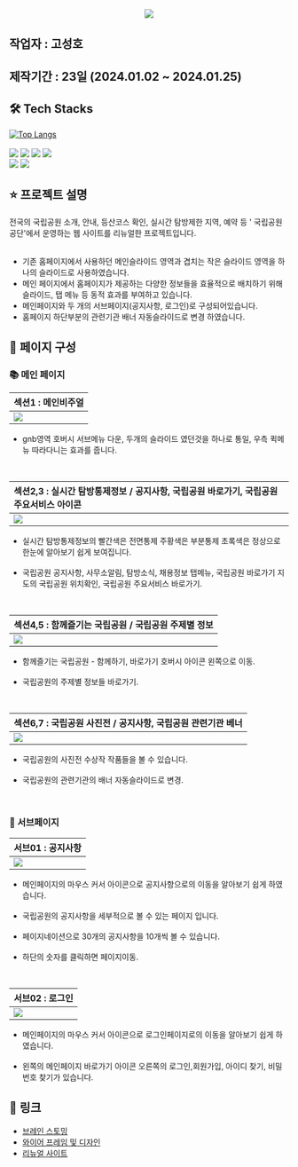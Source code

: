 ## <div align= "center"><img src="https://capsule-render.vercel.app/api?type=waving&color=19803b&height=240&text=공공기관%20리뉴얼%20-%20국립공원공단🏞&animation=fadeIn&fontColor=ffffff&fontSize=40" /></div>
    
## 작업자 : 고성호
## 제작기간 : 23일 (2024.01.02 ~ 2024.01.25) 
## 🛠️ Tech Stacks 
[![Top Langs](https://github-readme-stats.vercel.app/api/top-langs/?username=goseongho&layout=compact)](https://github.com/goseongho/github-readme-stats) <br> <br>
          <img src="https://img.shields.io/badge/CSS3-1572B6?style=flat&logo=CSS3&logoColor=white">
          <img src="https://img.shields.io/badge/Javascript-F7DF1E?style=flat&logo=Javascript&logoColor=white">
          <img src="https://img.shields.io/badge/Prettier-F7B93E?style=flat&logo=Prettier&logoColor=white">
          <img src="https://img.shields.io/badge/Github-181717?style=flat&logo=Github&logoColor=white">
          <br/><img src="https://img.shields.io/badge/Git-F05032?style=flat&logo=Git&logoColor=white">
          <img src="https://img.shields.io/badge/Slack-4A154B?style=flat&logo=Slack&logoColor=white">

## ⭐️ 프로젝트 설명

전국의 국립공원 소개, 안내, 등산코스 확인, 실시간 탐방제한 지역, 예약 등 ' 국립공원공단'에서 운영하는 웹 사이트를 리뉴얼한 프로젝트입니다.<br/><br/>

- 기존 홈페이지에서 사용하던 메인슬라이드 영역과 겹치는 작은 슬라이드 영역을 하나의 슬라이드로 사용하였습니다.
- 메인 페이지에서 홈페이지가 제공하는 다양한 정보들을 효율적으로 배치하기 위해 슬라이드, 탭 메뉴 등 동적 효과를 부여하고 있습니다.
- 메인페이지와 두 개의 서브페이지(공지사항, 로그인)로 구성되어있습니다.
- 홈페이지 하단부분의 관련기관 배너 자동슬라이드로 변경 하였습니다.
## 👀 페이지 구성

### 📚 메인 페이지

| 섹션1 : 메인비주얼                                                                                                      |
| :---------------------------------------------------------------------------------------------------------------------- |
|<img src="https://private-user-images.githubusercontent.com/152961741/299146988-0b4a1c84-0602-4b02-839c-4329b325c70b.gif?jwt=eyJhbGciOiJIUzI1NiIsInR5cCI6IkpXVCJ9.eyJpc3MiOiJnaXRodWIuY29tIiwiYXVkIjoicmF3LmdpdGh1YnVzZXJjb250ZW50LmNvbSIsImtleSI6ImtleTUiLCJleHAiOjE3MDYwNTkzOTgsIm5iZiI6MTcwNjA1OTA5OCwicGF0aCI6Ii8xNTI5NjE3NDEvMjk5MTQ2OTg4LTBiNGExYzg0LTA2MDItNGIwMi04MzljLTQzMjliMzI1YzcwYi5naWY_WC1BbXotQWxnb3JpdGhtPUFXUzQtSE1BQy1TSEEyNTYmWC1BbXotQ3JlZGVudGlhbD1BS0lBVkNPRFlMU0E1M1BRSzRaQSUyRjIwMjQwMTI0JTJGdXMtZWFzdC0xJTJGczMlMkZhd3M0X3JlcXVlc3QmWC1BbXotRGF0ZT0yMDI0MDEyNFQwMTE4MThaJlgtQW16LUV4cGlyZXM9MzAwJlgtQW16LVNpZ25hdHVyZT05ODQ5ZWI4MGMyNTk3Yjg2MzYzMjU3MWEyMmEzMDZiNWQyMTdkYTZjODcxZjA3ZGZmMWFlZGY5OThlYzNiYjdhJlgtQW16LVNpZ25lZEhlYWRlcnM9aG9zdCZhY3Rvcl9pZD0wJmtleV9pZD0wJnJlcG9faWQ9MCJ9.RVgVAoBNOlUmCiIs-c3CYAnUF6qQROpFT0dZa9IQtzw"> |

- gnb영역 호버시 서브메뉴 다운, 두개의 슬라이드 였던것을 하나로 통일, 우측 퀵메뉴 따라다니는 효과를 줍니다.

<br>

| 섹션2,3 : 실시간 탐방통제정보 / 공지사항, 국립공원 바로가기, 국립공원 주요서비스 아이콘                                      |
| :------------------------------------------------------------------------------------------------------------------------ |
| <img src="https://private-user-images.githubusercontent.com/152961741/299147196-5604d314-0616-407c-838f-ad3f80e7075b.gif?jwt=eyJhbGciOiJIUzI1NiIsInR5cCI6IkpXVCJ9.eyJpc3MiOiJnaXRodWIuY29tIiwiYXVkIjoicmF3LmdpdGh1YnVzZXJjb250ZW50LmNvbSIsImtleSI6ImtleTUiLCJleHAiOjE3MDYwNTk0NzMsIm5iZiI6MTcwNjA1OTE3MywicGF0aCI6Ii8xNTI5NjE3NDEvMjk5MTQ3MTk2LTU2MDRkMzE0LTA2MTYtNDA3Yy04MzhmLWFkM2Y4MGU3MDc1Yi5naWY_WC1BbXotQWxnb3JpdGhtPUFXUzQtSE1BQy1TSEEyNTYmWC1BbXotQ3JlZGVudGlhbD1BS0lBVkNPRFlMU0E1M1BRSzRaQSUyRjIwMjQwMTI0JTJGdXMtZWFzdC0xJTJGczMlMkZhd3M0X3JlcXVlc3QmWC1BbXotRGF0ZT0yMDI0MDEyNFQwMTE5MzNaJlgtQW16LUV4cGlyZXM9MzAwJlgtQW16LVNpZ25hdHVyZT04MGFkMTA3MDg5OGQ5ZmQ3ZjBlZDYyZjExNTU0M2M2Njg4ZGM2MmU1ZDMzZjFiYjk5YTk0ZDk3ZWYwZmE5NTAzJlgtQW16LVNpZ25lZEhlYWRlcnM9aG9zdCZhY3Rvcl9pZD0wJmtleV9pZD0wJnJlcG9faWQ9MCJ9.xMHoZ1d2KMWN-uwVzRiIWW7p3KVALrg2soWcnOw7R_U"> |

- 실시간 탐방통제정보의 빨간색은 전면통제 주황색은 부분통제 초록색은 정상으로 한눈에 알아보기 쉽게 보여집니다.<br><br>
- 국립공원 공지사항, 사무소알림, 탐방소식, 채용정보 탭메뉴, 국립공원 바로가기 지도의 국립공원 위치확인, 국립공원 주요서비스 바로가기.

<br>

| 섹션4,5 : 함께즐기는 국립공원 / 국립공원 주제별 정보                                   |
| :------------------------------------------------------------------------------------------------------------------------ |
| <img src="https://private-user-images.githubusercontent.com/152961741/299147812-a47a09b9-b14b-4669-8180-cd9a27adcd1e.gif?jwt=eyJhbGciOiJIUzI1NiIsInR5cCI6IkpXVCJ9.eyJpc3MiOiJnaXRodWIuY29tIiwiYXVkIjoicmF3LmdpdGh1YnVzZXJjb250ZW50LmNvbSIsImtleSI6ImtleTUiLCJleHAiOjE3MDYwNjEwOTcsIm5iZiI6MTcwNjA2MDc5NywicGF0aCI6Ii8xNTI5NjE3NDEvMjk5MTQ3ODEyLWE0N2EwOWI5LWIxNGItNDY2OS04MTgwLWNkOWEyN2FkY2QxZS5naWY_WC1BbXotQWxnb3JpdGhtPUFXUzQtSE1BQy1TSEEyNTYmWC1BbXotQ3JlZGVudGlhbD1BS0lBVkNPRFlMU0E1M1BRSzRaQSUyRjIwMjQwMTI0JTJGdXMtZWFzdC0xJTJGczMlMkZhd3M0X3JlcXVlc3QmWC1BbXotRGF0ZT0yMDI0MDEyNFQwMTQ2MzdaJlgtQW16LUV4cGlyZXM9MzAwJlgtQW16LVNpZ25hdHVyZT03ZDk4MGMzN2YxZWYwZTlkMTM1YmIwZDViM2RkNjgyMzFjZjUxYzk0YTgyYjgxOTk2YWJlZGY4N2ExOGY5ZmVkJlgtQW16LVNpZ25lZEhlYWRlcnM9aG9zdCZhY3Rvcl9pZD0wJmtleV9pZD0wJnJlcG9faWQ9MCJ9.nfUVcJnEnTwqkhG4hisTLlsPXdpNwFjoL6TbVmyB8mg"> |

- 함께즐기는 국립공원 - 함께하기, 바로가기 호버시 아이콘 왼쪽으로 이동.<br><br>
- 국립공원의 주제별 정보들 바로가기.

<br>

| 섹션6,7 : 국립공원 사진전 / 공지사항, 국립공원 관련기관 베너                                      |
| :------------------------------------------------------------------------------------------------------------------------ |
| <img src="https://private-user-images.githubusercontent.com/152961741/299147848-47a7637b-6b12-4abc-aaff-3e63301f6427.gif?jwt=eyJhbGciOiJIUzI1NiIsInR5cCI6IkpXVCJ9.eyJpc3MiOiJnaXRodWIuY29tIiwiYXVkIjoicmF3LmdpdGh1YnVzZXJjb250ZW50LmNvbSIsImtleSI6ImtleTUiLCJleHAiOjE3MDYwNjA2MjMsIm5iZiI6MTcwNjA2MDMyMywicGF0aCI6Ii8xNTI5NjE3NDEvMjk5MTQ3ODQ4LTQ3YTc2MzdiLTZiMTItNGFiYy1hYWZmLTNlNjMzMDFmNjQyNy5naWY_WC1BbXotQWxnb3JpdGhtPUFXUzQtSE1BQy1TSEEyNTYmWC1BbXotQ3JlZGVudGlhbD1BS0lBVkNPRFlMU0E1M1BRSzRaQSUyRjIwMjQwMTI0JTJGdXMtZWFzdC0xJTJGczMlMkZhd3M0X3JlcXVlc3QmWC1BbXotRGF0ZT0yMDI0MDEyNFQwMTM4NDNaJlgtQW16LUV4cGlyZXM9MzAwJlgtQW16LVNpZ25hdHVyZT0zNTQzNjg3YTgxOTMxODcxODI5ZDM2ODQwZmJhNjAyOTkzMDRjZmI5ODA5ZDA5MWFjZWE1YWU2OTY5ZTA0ZTQ4JlgtQW16LVNpZ25lZEhlYWRlcnM9aG9zdCZhY3Rvcl9pZD0wJmtleV9pZD0wJnJlcG9faWQ9MCJ9.dQElCp3fLyzDTLc7tMz8ZKoVlLz6CbZ7dK368lPj9Dw"> |

- 국립공원의 사진전 수상작 작품들을 볼 수 있습니다.<br><br>
- 국립공원의 관련기관의 배너 자동슬라이드로 변경.

<br>

### 📑 서브페이지

| 서브01 : 공지사항                                                                                                         |
| :------------------------------------------------------------------------------------------------------------------------ |
| <img src="https://private-user-images.githubusercontent.com/152961741/299152148-6dfe321c-8504-4f4e-b76d-1a62b560ef61.gif?jwt=eyJhbGciOiJIUzI1NiIsInR5cCI6IkpXVCJ9.eyJpc3MiOiJnaXRodWIuY29tIiwiYXVkIjoicmF3LmdpdGh1YnVzZXJjb250ZW50LmNvbSIsImtleSI6ImtleTUiLCJleHAiOjE3MDYwNjE1MTQsIm5iZiI6MTcwNjA2MTIxNCwicGF0aCI6Ii8xNTI5NjE3NDEvMjk5MTUyMTQ4LTZkZmUzMjFjLTg1MDQtNGY0ZS1iNzZkLTFhNjJiNTYwZWY2MS5naWY_WC1BbXotQWxnb3JpdGhtPUFXUzQtSE1BQy1TSEEyNTYmWC1BbXotQ3JlZGVudGlhbD1BS0lBVkNPRFlMU0E1M1BRSzRaQSUyRjIwMjQwMTI0JTJGdXMtZWFzdC0xJTJGczMlMkZhd3M0X3JlcXVlc3QmWC1BbXotRGF0ZT0yMDI0MDEyNFQwMTUzMzRaJlgtQW16LUV4cGlyZXM9MzAwJlgtQW16LVNpZ25hdHVyZT1hNGVjM2JkY2Y5MTkwMzYwMTQxZjFiY2UzOTU5MmE3MmMyM2E1N2VmYmEzMjA0NzUxMTQ2ZjE4ZDc5OTAxOWJlJlgtQW16LVNpZ25lZEhlYWRlcnM9aG9zdCZhY3Rvcl9pZD0wJmtleV9pZD0wJnJlcG9faWQ9MCJ9.PC6dbsWO3NkqD8Ux99tlxjxfkSCRGrzhvLDXWhhyjlg"> |

- 메인페이지의 마우스 커서 아이콘으로 공지사항으로의 이동을 알아보기 쉽게 하였습니다.<br><br>
- 국립공원의 공지사항을 세부적으로 볼 수 있는 페이지 입니다.<br><br>
- 페이지네이션으로 30개의 공지사항을 10개씩 볼 수 있습니다. <br><br>
- 하단의 숫자를 클릭하면 페이지이동.

<br>

| 서브02 : 로그인                                                                                                       |
| :---------------------------------------------------------------------------------------------------------------------- |
| <img src= "https://private-user-images.githubusercontent.com/152961741/299152186-99713aa1-08eb-404e-ae46-968ac617bc1f.gif?jwt=eyJhbGciOiJIUzI1NiIsInR5cCI6IkpXVCJ9.eyJpc3MiOiJnaXRodWIuY29tIiwiYXVkIjoicmF3LmdpdGh1YnVzZXJjb250ZW50LmNvbSIsImtleSI6ImtleTUiLCJleHAiOjE3MDYwNjEzNzgsIm5iZiI6MTcwNjA2MTA3OCwicGF0aCI6Ii8xNTI5NjE3NDEvMjk5MTUyMTg2LTk5NzEzYWExLTA4ZWItNDA0ZS1hZTQ2LTk2OGFjNjE3YmMxZi5naWY_WC1BbXotQWxnb3JpdGhtPUFXUzQtSE1BQy1TSEEyNTYmWC1BbXotQ3JlZGVudGlhbD1BS0lBVkNPRFlMU0E1M1BRSzRaQSUyRjIwMjQwMTI0JTJGdXMtZWFzdC0xJTJGczMlMkZhd3M0X3JlcXVlc3QmWC1BbXotRGF0ZT0yMDI0MDEyNFQwMTUxMThaJlgtQW16LUV4cGlyZXM9MzAwJlgtQW16LVNpZ25hdHVyZT02ZjU5MWFmYjU4NWRiYzVjNTI0MmE3MjY0NWJiNjc3NWQ0M2JmYWE2ODVkY2E1NzEyZWZhYjdmZDdmODYzMjI0JlgtQW16LVNpZ25lZEhlYWRlcnM9aG9zdCZhY3Rvcl9pZD0wJmtleV9pZD0wJnJlcG9faWQ9MCJ9.asow2O3JYIRa4p6cMdwGd6s6YcvQJXLWpRKT_JdZiCM"> |

- 메인페이지의 마우스 커서 아이콘으로 로그인페이지로의 이동을 알아보기 쉽게 하였습니다.<br><br>
- 왼쪽의 메인페이지 바로가기 아이콘 오른쪽의 로그인,회원가입, 아이디 찾기, 비밀번호 찾기가 있습니다.

## 🚀 링크
- [브레인 스토밍](https://www.figma.com/file/FrC96QwH23NDycPOZHxtNR/%EC%95%84%EC%9D%B4%EB%94%94%EC%96%B4-%EB%B0%9C%EC%83%81?type=whiteboard&node-id=0%3A1&t=JqZNxxZnQEnvoqeU-1)
- [와이어 프레임 및 디자인](https://www.figma.com/file/CglzQn9OcBuPz8qETrCCOl/%EA%B3%A0%EC%84%B1%ED%98%B8_%ED%8F%AC%ED%8A%B8%ED%8F%B4%EB%A6%AC%EC%98%A4?type=design&node-id=0%3A1&mode=design&t=hfG7ThC8r05vVVls-1)
- [리뉴얼 사이트](https://goseongho.github.io/knps/)
